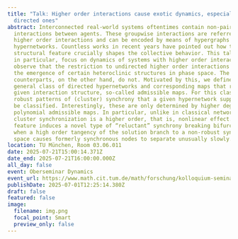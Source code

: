 ```yaml
---
title: "Talk: Higher order interactions cause exotic dynamics, especially
  directed ones"
abstract: Interconnected real-world systems oftentimes contain non-pairwise
  interactions between agents. These groupwise interactions are referred to as
  higher order interactions and can be encoded by means of hypergraphs or
  hypernetworks. Countless works in recent years have pointed out how this
  structural feature crucially shapes the collective behavior. This talk will,
  in particular, focus on dynamics of systems with higher order interactions. We
  observe that the restriction to undirected higher order interactions obstructs
  the emergence of certain heteroclinic structures in phase space. The directed
  counterparts, on the other hand, do not. Motivated by this, we define a
  general class of directed hypernetworks and corresponding maps that respect a
  given interaction structure, so-called admissible maps. For this class, all
  robust patterns of (cluster) synchrony that a given hypernetwork supports can
  be classified. Interestingly, these are only determined by higher degree
  polynomial admissible maps. In particular, unlike in classical networks,
  cluster synchronization is a higher order, that is, nonlinear effect. This
  feature induces a novel type of “reluctant” synchrony breaking bifurcation
  when a high order tangency of the solution branch to a non-robust synchrony
  space causes formerly synchronous nodes to separate unusually slowly.
location: TU München, Room 03.06.011
date: 2025-07-21T15:00:14.371Z
date_end: 2025-07-21T16:00:00.000Z
all_day: false
event: Oberseminar Dynamics
event_url: https://www.math.cit.tum.de/math/forschung/kolloquium-seminare/oberseminar-dynamics/
publishDate: 2025-07-01T12:25:14.380Z
draft: false
featured: false
image:
  filename: img.png
  focal_point: Smart
  preview_only: false
---
```

